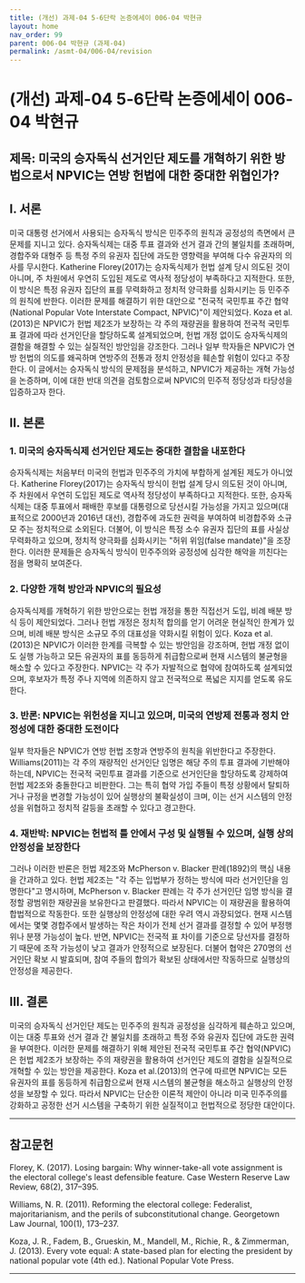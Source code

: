 ```yaml
---
title: (개선) 과제-04 5-6단락 논증에세이 006-04 박현규
layout: home
nav_order: 99
parent: 006-04 박현규 (과제-04)
permalink: /asmt-04/006-04/revision
---
```


# (개선) 과제-04 5-6단락 논증에세이 006-04 박현규 

## 제목: 미국의 승자독식 선거인단 제도를 개혁하기 위한 방법으로서 NPVIC는 연방 헌법에 대한 중대한 위협인가?

## I. 서론

미국 대통령 선거에서 사용되는 승자독식 방식은 민주주의 원칙과 공정성의 측면에서 큰 문제를 지니고 있다. 승자독식제는 대중 투표 결과와 선거 결과 간의 불일치를 초래하며, 경합주와 대형주 등 특정 주의 유권자 집단에 과도한 영향력을 부여해 다수 유권자의 의사를 무시한다. Katherine Florey(2017)는 승자독식제가 헌법 설계 당시 의도된 것이 아니며, 주 차원에서 우연히 도입된 제도로 역사적 정당성이 부족하다고 지적한다. 또한, 이 방식은 특정 유권자 집단의 표를 무력화하고 정치적 양극화를 심화시키는 등 민주주의 원칙에 반한다.
이러한 문제를 해결하기 위한 대안으로 "전국적 국민투표 주간 협약(National Popular Vote Interstate Compact, NPVIC)"이 제안되었다. Koza et al.(2013)은 NPVIC가 헌법 제2조가 보장하는 각 주의 재량권을 활용하여 전국적 국민투표 결과에 따라 선거인단을 할당하도록 설계되었으며, 헌법 개정 없이도 승자독식제의 결함을 해결할 수 있는 실질적인 방안임을 강조한다. 그러나 일부 학자들은 NPVIC가 연방 헌법의 의도를 왜곡하며 연방주의 전통과 정치 안정성을 훼손할 위험이 있다고 주장한다. 이 글에서는 승자독식 방식의 문제점을 분석하고, NPVIC가 제공하는 개혁 가능성을 논증하며, 이에 대한 반대 의견을 검토함으로써 NPVIC의 민주적 정당성과 타당성을 입증하고자 한다.

## II. 본론

### 1. 미국의 승자독식제 선거인단 제도는 중대한 결함을 내포한다

승자독식제는 처음부터 미국의 헌법과 민주주의 가치에 부합하게 설계된 제도가 아니었다. Katherine Florey(2017)는 승자독식 방식이 헌법 설계 당시 의도된 것이 아니며, 주 차원에서 우연히 도입된 제도로 역사적 정당성이 부족하다고 지적한다. 또한, 승자독식제는 대중 투표에서 패배한 후보를 대통령으로 당선시킬 가능성을 가지고 있으며(대표적으로 2000년과 2016년 대선), 경합주에 과도한 권력을 부여하여 비경합주와 소규모 주는 정치적으로 소외된다. 더불어, 이 방식은 특정 소수 유권자 집단의 표를 사실상 무력화하고 있으며, 정치적 양극화를 심화시키는 "허위 위임(false mandate)"을 조장한다. 이러한 문제들은 승자독식 방식이 민주주의와 공정성에 심각한 해악을 끼친다는 점을 명확히 보여준다.

### 2. 다양한 개혁 방안과 NPVIC의 필요성

승자독식제를 개혁하기 위한 방안으로는 헌법 개정을 통한 직접선거 도입, 비례 배분 방식 등이 제안되었다. 그러나 헌법 개정은 정치적 합의를 얻기 어려운 현실적인 한계가 있으며, 비례 배분 방식은 소규모 주의 대표성을 약화시킬 위험이 있다. Koza et al.(2013)은 NPVIC가 이러한 한계를 극복할 수 있는 방안임을 강조하며, 헌법 개정 없이도 실행 가능하고 모든 유권자의 표를 동등하게 취급함으로써 현재 시스템의 불균형을 해소할 수 있다고 주장한다. NPVIC는 각 주가 자발적으로 협약에 참여하도록 설계되었으며, 후보자가 특정 주나 지역에 의존하지 않고 전국적으로 폭넓은 지지를 얻도록 유도한다.

### 3. 반론: NPVIC는 위헌성을 지니고 있으며, 미국의 연방제 전통과 정치 안정성에 대한 중대한 도전이다

일부 학자들은 NPVIC가 연방 헌법 조항과 연방주의 원칙을 위반한다고 주장한다. Williams(2011)는 각 주의 재량적인 선거인단 임명은 해당 주의 투표 결과에 기반해야 하는데, NPVIC는 전국적 국민투표 결과를 기준으로 선거인단을 할당하도록 강제하여 헌법 제2조와 충돌한다고 비판한다. 그는 특히 협약 가입 주들이 특정 상황에서 탈퇴하거나 규정을 변경할 가능성이 있어 실행상의 불확실성이 크며, 이는 선거 시스템의 안정성을 위협하고 정치적 갈등을 초래할 수 있다고 경고한다.

### 4. 재반박: NPVIC는 헌법적 틀 안에서 구성 및 실행될 수 있으며, 실행 상의 안정성을 보장한다

그러나 이러한 반론은 헌법 제2조와 McPherson v. Blacker 판례(1892)의 핵심 내용을 간과하고 있다. 헌법 제2조는 "각 주는 입법부가 정하는 방식에 따라 선거인단을 임명한다"고 명시하며, McPherson v. Blacker 판례는 각 주가 선거인단 임명 방식을 결정할 광범위한 재량권을 보유한다고 판결했다. 따라서 NPVIC는 이 재량권을 활용하여 합법적으로 작동한다. 또한 실행상의 안정성에 대한 우려 역시 과장되었다. 현재 시스템에서는 몇몇 경합주에서 발생하는 작은 차이가 전체 선거 결과를 결정할 수 있어 부정행위나 분쟁 가능성이 높다. 반면, NPVIC는 전국적 표 차이를 기준으로 당선자를 결정하기 때문에 조작 가능성이 낮고 결과가 안정적으로 보장된다. 더불어 협약은 270명의 선거인단 확보 시 발효되며, 참여 주들의 합의가 확보된 상태에서만 작동하므로 실행상의 안정성을 제공한다.

## III. 결론

미국의 승자독식 선거인단 제도는 민주주의 원칙과 공정성을 심각하게 훼손하고 있으며, 이는 대중 투표와 선거 결과 간 불일치를 초래하고 특정 주와 유권자 집단에 과도한 권력을 부여한다. 이러한 문제를 해결하기 위해 제안된 전국적 국민투표 주간 협약(NPVIC)은 헌법 제2조가 보장하는 주의 재량권을 활용하여 선거인단 제도의 결함을 실질적으로 개혁할 수 있는 방안을 제공한다. Koza et al.(2013)의 연구에 따르면 NPVIC는 모든 유권자의 표를 동등하게 취급함으로써 현재 시스템의 불균형을 해소하고 실행상의 안정성을 보장할 수 있다. 따라서 NPVIC는 단순한 이론적 제안이 아니라 미국 민주주의를 강화하고 공정한 선거 시스템을 구축하기 위한 실질적이고 헌법적으로 정당한 대안이다.

---

## 참고문헌

Florey, K. (2017). Losing bargain: Why winner-take-all vote assignment is the electoral college's least defensible feature. Case Western Reserve Law Review, 68(2), 317–395.

Williams, N. R. (2011). Reforming the electoral college: Federalist, majoritarianism, and the perils of subconstitutional change. Georgetown Law Journal, 100(1), 173–237.

Koza, J. R., Fadem, B., Grueskin, M., Mandell, M., Richie, R., & Zimmerman, J. (2013). Every vote equal: A state-based plan for electing the president by national popular vote (4th ed.). National Popular Vote Press.

---

